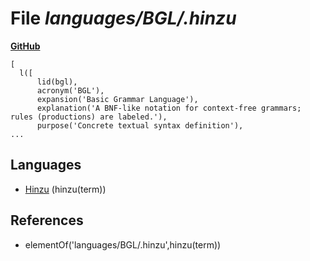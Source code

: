 # File _languages/BGL/.hinzu_
**[GitHub](https://github.com/softlang/yas/blob/master/languages/BGL/.hinzu)**
```
[
  l([
      lid(bgl),
      acronym('BGL'),
      expansion('Basic Grammar Language'),
      explanation('A BNF-like notation for context-free grammars; rules (productions) are labeled.'),
      purpose('Concrete textual syntax definition'),
...
```

## Languages
* [Hinzu](../languages/Hinzu.md) (hinzu(term))

## References
* elementOf('languages/BGL/.hinzu',hinzu(term))
